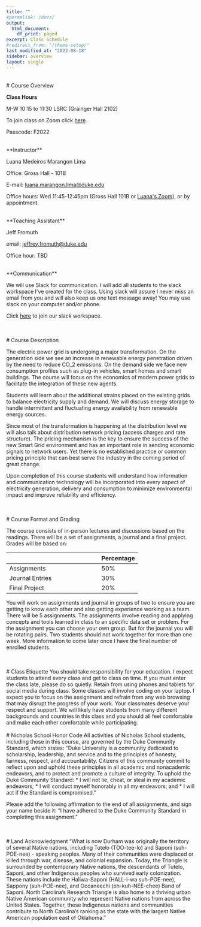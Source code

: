 ```yaml
---
title: ""
#permalink: /docs/
output:
  html_document:
    df_print: paged
excerpt: Class Schedule
#redirect_from: "/theme-setup/"
last_modified_at: "2022-08-18"
sidebar: overview
layout: single
---
```


<br>
# Course Overview

**Class Hours**

M-W 10:15 to 11:30 LSRC (Grainger Hall 2102)

To join class on Zoom click [here](https://duke.zoom.us/j/91030346237?pwd=eGpDejNMcmR4SmVOZFR2enNrZjl2QT09).

Passcode: F2022

<br>
**Instructor**

Luana Medeiros Marangon Lima

Office: Gross Hall - 101B

E-mail: luana.marangon.lima@duke.edu

Office hours: Wed 11:45-12:45pm (Gross Hall 101B or [Luana's Zoom](https://duke.zoom.us/my/luanalima)), or by appointment.

<br>
**Teaching Assistant**

Jeff Fromuth

email: jeffrey.fromuth@duke.edu

Office hour: TBD

<br>
**Communication**

We will use Slack for communication. I will add all students to the slack workspace I've created for the class. Using slack will assure I never miss an email from you and will also keep us one text message away! You may use slack on your computer and/or phone.

Click [here](https://join.slack.com/t/modernpowersystems/shared_invite/zt-1eyrbwh34-ZN7QVFbBX0avgh~1N1s8Vw) to join our slack workspace.

<br>
<br>
# Course Description

The electric power grid is undergoing a major transformation. On the generation side we see an increase in renewable energy penetration driven by the need to reduce CO_2 emissions. On the demand side we face new consumption profiles such as plug-in vehicles, smart homes and smart buildings. The course will focus on the economics of modern power grids to facilitate the integration of these new agents.

Students will learn about the additional strains placed on the existing grids to balance electricity supply and demand.
We will discuss energy storage to handle intermittent and fluctuating energy availability from renewable energy sources.

Since most of the transformation is happening at the distribution level we will also talk about distribution network pricing (access charges and rate structure). The pricing mechanism is the key to ensure the success of the new Smart Grid environment and has an important role in sending economic signals to network users. Yet there is no established practice or common pricing principle that can best serve the industry in the coming period of great change.

Upon completion of this course students will understand how information and communication technology will be incorporated into every aspect of electricity generation, delivery and consumption to minimize environmental impact and improve reliability and efficiency.

<br>
<br>
# Course Format and Grading

The course consists of in-person lectures and discussions based on the readings. There will be a set of assignments, a journal and a final project. Grades will be based on:

<center>
<table>
<colgroup>
<col width="70%" />
<col width="30%" />
</colgroup>
<thead>
<tr class="header">
<th> </th>
<th>Percentage</th>
</tr>
</thead>
<tbody>
<tr>
<td markdown="span">Assignments</td>
<td markdown="span">50%</td>
</tr>
<tr>
<td markdown="span">Journal Entries</td>
<td markdown="span">30%</td>
</tr>
<tr>
<td markdown="span">Final Project</td>
<td markdown="span">20%</td>
</tr>
</tbody>
</table>
</center>

You will work on assignments and journal in groups of two to ensure you are getting to know each other and also getting experience working as a team. There will be 5 assignments. The assignments involve reading and applying concepts and tools learned in class to an specific data set or problem. For the assignment you can choose your own group. But for the journal you will be rotating pairs. Two students should not work together for more than one week. More information to come later once I have the final number of enrolled students.

<br>
<br>
# Class Etiquette
You should take responsibility for your education. I expect students to attend every class and get to class on time. If you must enter the class late, please do so quietly. Retain from using phones and tablets for social media during class. Some classes will involve coding on your laptop. I expect you to focus on the assignment and refrain from any web browsing that may disrupt the progress of your work.
Your classmates deserve your respect and support. We will likely have students from many different backgrounds and countries in this class and you should all feel comfortable and make each other comfortable while participating.

<br>
<br>
# Nicholas School Honor Code
All activities of Nicholas School students, including those in this course, are governed by the Duke Community Standard, which states:
“Duke University is a community dedicated to scholarship, leadership, and service and to the principles of honesty, fairness, respect, and accountability. Citizens of this community commit to reflect upon and uphold these principles in all academic and nonacademic endeavors, and to protect and promote a culture of integrity. To uphold the Duke Community Standard:
* I will not lie, cheat, or steal in my academic endeavors;
* I will conduct myself honorably in all my endeavors; and
* I will act if the Standard is compromised."

Please add the following affirmation to the end of all assignments, and sign your name beside it: “I have adhered to the Duke Community Standard in completing this assignment.”

<br>
<br>
# Land Acknowledgment
“What is now Durham was originally the territory of several Native nations, including Tutelo (TOO-tee-lo) and Saponi (suh-POE-nee) - speaking peoples.  Many of their communities were displaced or killed through war, disease, and colonial expansion.  Today, the Triangle is surrounded by contemporary Native nations, the descendants of Tutelo, Saponi, and other Indigenous peoples who survived early colonization.  These nations include the Haliwa-Saponi (HALL-i-wa suh-POE-nee), Sappony (suh-POE-nee), and Occaneechi (oh-kuh-NEE-chee) Band of Saponi.  North Carolina’s Research Triangle is also home to a thriving urban Native American community who represent Native nations from across the United States. Together, these Indigenous nations and communities contribute to North Carolina’s ranking as the state with the largest Native American population east of Oklahoma.”
